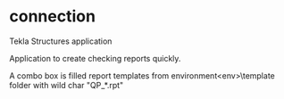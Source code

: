 connection
==========

Tekla Structures application

Application to create checking reports quickly.

A combo box is filled report templates from environment\<env>\template folder with wild char "QP_*.rpt"
